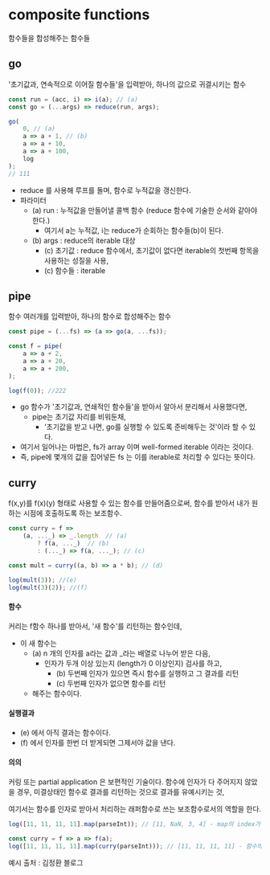# composite functions

함수들을 합성해주는 함수들



## go

'초기값과, 연속적으로 이어질 함수들'을 입력받아, 하나의 값으로 귀결시키는 함수

```javascript
const run = (acc, i) => i(a); // (a)
const go = (...args) => reduce(run, args);

go(
    0, // (a)
    a => a + 1, // (b) 
    a => a + 10,
    a => a + 100,
    log
);
// 111
```

- reduce 를 사용해 루프를 돌며, 함수로 누적값을 갱신한다.
- 파라미터
  - (a) run : 누적값을 만들어낼 콜백 함수 (reduce 함수에 기술한 순서와 같아야 한다.)
    - 여기서 a는 누적값, i는 reduce가 순회하는 함수들(b)이 된다.
  - (b) args : reduce의 iterable 대상
    - (c) 초기값 : reduce 함수에서, 초기값이 없다면 iterable의 첫번째 항목을 사용하는 성질을 사용,
    - (c) 함수들 :  iterable



## pipe

함수 여러개를 입력받아, 하나의 함수로 합성해주는 함수

```javascript
const pipe = (...fs) => (a => go(a, ...fs));

const f = pipe(
    a => a + 2,
    a => a + 20,
    a => a + 200,
);

log(f(0)); //222
```

- go 함수가 '초기값과, 연쇄적인 함수들'을 받아서 알아서 분리해서 사용했다면, 
  - pipe는 초기값 자리를 비워둔채, 
    - '초기값을 받고 나면, go를 실행할 수 있도록 준비해두는 것'이라 할 수 있다.
- 여기서 일어나는 마법은, fs가 array 이며 well-formed iterable 이라는 것이다.
- 즉, pipe에 몇개의 값을 집어넣든 fs 는 이를 iterable로 처리할 수 있다는 뜻이다.



## curry

f(x,y)를 f(x)(y) 형태로 사용할 수 있는 함수를 만들어줌으로써, 함수를 받아서 내가 원하는 시점에 호출하도록 하는 보조함수. 

```javascript
const curry = f =>
    (a, ..._) => _.length  // (a)
        ? f(a, ..._)  // (b)
        : (..._) => f(a, ..._); // (c)

const mult = curry((a, b) => a * b); // (d)

log(mult(3)); //(e)
log(mult(3)(2)); //(f)
```



#### 함수

커리는 f함수 하나를 받아서, '새 함수'를 리턴하는 함수인데,

- 이 새 함수는 
  - (a)  n 개의 인자를  a라는 값과 _라는 배열로 나누어 받은 다음, 
    - 인자가 두개 이상 있는지 (length가 0 이상인지) 검사를 하고,
      - (b) 두번째 인자가 있으면 즉시 함수를 실행하고 그 결과를 리턴
      - (c) 두번째 인자가 없으면 함수를 리턴
  - 해주는 함수이다.



#### 실행결과

- (e) 에서 아직 결과는 함수이다.
- (f) 에서 인자를 한번 더 받게되면 그제서야 값을 낸다.



#### 의의

커링 또는  partial application 은 보편적인 기술이다. 함수에 인자가 다 주어지지 않았을 경우, 미결상태인 함수로 결과를 리턴하는 것으로 결과를 유예시키는 것, 

여기서는 함수를 인자로 받아서 처리하는 래퍼함수로 쓰는 보조함수로서의 역할을 한다. 





```javascript
log([11, 11, 11, 11].map(parseInt)); // [11, NaN, 3, 4] - map의 index가 parseInt의 radix로 처리

const curry = f => a => f(a);
log([11, 11, 11, 11].map(curry(parseInt))); // [11, 11, 11, 11] - 함수의 인자를 1개만 받도록 커링
```

예시 출처 : 김정환 블로그